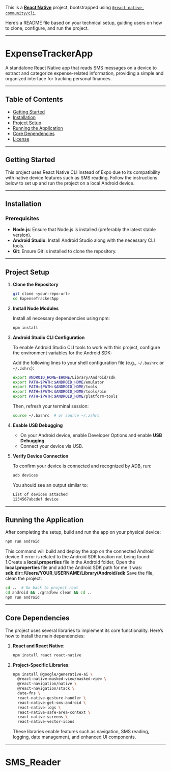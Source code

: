 This is a [**React Native**](https://reactnative.dev) project, bootstrapped using [`@react-native-community/cli`](https://github.com/react-native-community/cli).

Here’s a README file based on your technical setup, guiding users on how to clone, configure, and run the project.

---

# ExpenseTrackerApp

A standalone React Native app that reads SMS messages on a device to extract and categorize expense-related information, providing a simple and organized interface for tracking personal finances.

---

## Table of Contents
- [Getting Started](#getting-started)
- [Installation](#installation)
- [Project Setup](#project-setup)
- [Running the Application](#running-the-application)
- [Core Dependencies](#core-dependencies)
- [License](#license)

---

## Getting Started

This project uses React Native CLI instead of Expo due to its compatibility with native device features such as SMS reading. Follow the instructions below to set up and run the project on a local Android device.

---

## Installation

### Prerequisites

- **Node.js**: Ensure that Node.js is installed (preferably the latest stable version).
- **Android Studio**: Install Android Studio along with the necessary CLI tools.
- **Git**: Ensure Git is installed to clone the repository.

---

## Project Setup

1. **Clone the Repository**

   ```bash
   git clone <your-repo-url>
   cd ExpenseTrackerApp
   ```

2. **Install Node Modules**

   Install all necessary dependencies using npm:

   ```bash
   npm install
   ```

3. **Android Studio CLI Configuration**

   To enable Android Studio CLI tools to work with this project, configure the environment variables for the Android SDK:

   Add the following lines to your shell configuration file (e.g., `~/.bashrc` or `~/.zshrc`):

   ```bash
   export ANDROID_HOME=$HOME/Library/Android/sdk
   export PATH=$PATH:$ANDROID_HOME/emulator
   export PATH=$PATH:$ANDROID_HOME/tools
   export PATH=$PATH:$ANDROID_HOME/tools/bin
   export PATH=$PATH:$ANDROID_HOME/platform-tools
   ```

   Then, refresh your terminal session:

   ```bash
   source ~/.bashrc  # or source ~/.zshrc
   ```

4. **Enable USB Debugging**

   - On your Android device, enable Developer Options and enable **USB Debugging**.
   - Connect your device via USB.

5. **Verify Device Connection**

   To confirm your device is connected and recognized by ADB, run:

   ```bash
   adb devices
   ```

   You should see an output similar to:

   ```bash
   List of devices attached
   1234567abcdef device
   ```

---

## Running the Application

After completing the setup, build and run the app on your physical device:

```bash
npm run android
```

This command will build and deploy the app on the connected Android device.If error is related to the Android SDK location not being found:
1.Create a **local.properties** file in the Android folder, Open the **local.properties** file and add the  Android SDK path for me it was:
**sdk.dir=/Users/YOUR_USERNAME/Library/Android/sdk**
Save the file, clean the project:
```bash
cd ..  # Go back to project root
cd android && ./gradlew clean && cd ..
npm run android
```

---

## Core Dependencies

The project uses several libraries to implement its core functionality. Here’s how to install the main dependencies:

1. **React and React Native**:

   ```bash
   npm install react react-native
   ```

2. **Project-Specific Libraries**:

   ```bash
   npm install @google/generative-ai \
     @react-native-masked-view/masked-view \
     @react-navigation/native \
     @react-navigation/stack \
     date-fns \
     react-native-gesture-handler \
     react-native-get-sms-android \
     react-native-logs \
     react-native-safe-area-context \
     react-native-screens \
     react-native-vector-icons
   ```

   These libraries enable features such as navigation, SMS reading, logging, date management, and enhanced UI components.

---


# SMS_Reader
